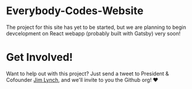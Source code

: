 # Everybody-Codes-Website
The project for this site has yet to be started, but we are planning to begin devcelopment on React webapp (probably built with Gatsby) very soon!

# Get Involved!
Want to help out with this project? Just send a tweet to President & Cofounder [Jim Lynch](https://twitter.com/JimLynchCodes), and we'll invite to you the Github org! ❤️
